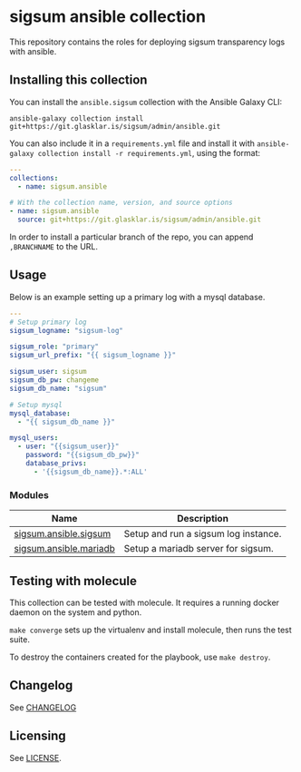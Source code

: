 # sigsum ansible collection

This repository contains the roles for deploying sigsum transparency logs with
ansible.

## Installing this collection

You can install the ``ansible.sigsum`` collection with the Ansible Galaxy CLI:

    ansible-galaxy collection install git+https://git.glasklar.is/sigsum/admin/ansible.git

You can also include it in a `requirements.yml` file and install it with `ansible-galaxy collection install -r requirements.yml`, using the format:

```yaml
---
collections:
  - name: sigsum.ansible

# With the collection name, version, and source options
- name: sigsum.ansible
  source: git+https://git.glasklar.is/sigsum/admin/ansible.git 
```

In order to install a particular branch of the repo, you can append ``,BRANCHNAME`` to the URL.

## Usage

Below is an example setting up a primary log with a mysql database.


```yaml
---
# Setup primary log
sigsum_logname: "sigsum-log"

sigsum_role: "primary"
sigsum_url_prefix: "{{ sigsum_logname }}"

sigsum_user: sigsum
sigsum_db_pw: changeme
sigsum_db_name: "sigsum"

# Setup mysql
mysql_database:
  - "{{ sigsum_db_name }}"

mysql_users:
  - user: "{{sigsum_user}}"
    password: "{{sigsum_db_pw}}"
    database_privs:
      - '{{sigsum_db_name}}.*:ALL'
```

### Modules
Name | Description
---- | -----------
[sigsum.ansible.sigsum](docs/rst/sigsum_role.rst)|Setup and run a sigsum log instance.
[sigsum.ansible.mariadb](docs/rst/mariadb_role.rst)|Setup a mariadb server for sigsum.

## Testing with molecule

This collection can be tested with molecule. It requires a running docker daemon on the system and python.

`make converge` sets up the virtualenv and install molecule, then runs the test suite.

To destroy the containers created for the playbook, use `make destroy`.

## Changelog
See [CHANGELOG](docs/docsite/rst/CHANGELOG.rst)

## Licensing
See [LICENSE](LICENSE).
